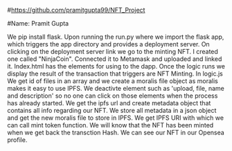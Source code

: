 #https://github.com/pramitgupta99/NFT_Project

#Name: Pramit Gupta

We pip install flask. Upon running the run.py where we import the flask app, which triggers the app directory and provides a deployment server. On clicking on the deployment server link we go to the minting NFT. I created one called "NinjaCoin". Connected it to Metamask and uploaded and linked it. Index.html has the elements for using to the dapp. Once the logic runs we display the result of the transaction that triggers are NFT Minting. In logic.js We get id of files in an array and we create a moralis file object as moralis makes it easy to use IPFS. We deactivte element such as 'upload, file, name and description' so no one can click on those elements when the process has already started. We get the ipfs url and create metadata object that contains all info regarding our NFT. We store all metadata in a json object and get the new moralis file to store in IPFS. We get IPFS URI with which we can call mint token function. We will know that the NFT has been minted when we get back the transction Hash. We can see our NFT in our Opensea profile.  
